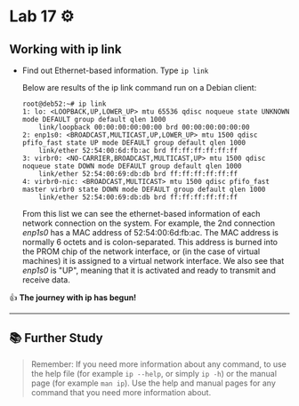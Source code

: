 # Lab 17 ⚙️

## Working with **ip link**

- Find out Ethernet-based information. Type `ip link`

	Below are results of the ip link command run on a Debian client:

	```
	root@deb52:~# ip link
	1: lo: <LOOPBACK,UP,LOWER_UP> mtu 65536 qdisc noqueue state UNKNOWN mode DEFAULT group default qlen 1000
	    link/loopback 00:00:00:00:00:00 brd 00:00:00:00:00:00
	2: enp1s0: <BROADCAST,MULTICAST,UP,LOWER_UP> mtu 1500 qdisc pfifo_fast state UP mode DEFAULT group default qlen 1000
	    link/ether 52:54:00:6d:fb:ac brd ff:ff:ff:ff:ff:ff
	3: virbr0: <NO-CARRIER,BROADCAST,MULTICAST,UP> mtu 1500 qdisc noqueue state DOWN mode DEFAULT group default qlen 1000
	    link/ether 52:54:00:69:db:db brd ff:ff:ff:ff:ff:ff
	4: virbr0-nic: <BROADCAST,MULTICAST> mtu 1500 qdisc pfifo_fast master virbr0 state DOWN mode DEFAULT group default qlen 1000
	    link/ether 52:54:00:69:db:db brd ff:ff:ff:ff:ff:ff
	```

	From this list we can see the ethernet-based information of each network connection on the system. For example, the 2nd connection *enp1s0* has a MAC address of 52:54:00:6d:fb:ac. The MAC address is normally 6 octets and is colon-separated. This address is burned into the PROM chip of the network interface, or (in the case of virtual machines) it is assigned to a virtual network interface. We also see that *enp1s0* is "UP", meaning that it is activated and ready to transmit and receive data.  

 👍 **The journey with ip has begun!**
 
 ---

## 📚 Further Study
> Remember: If you need more information about any command, to use the help file (for example `ip --help`, or simply `ip -h`) or the manual page (for example `man ip`). Use the help and manual pages for any command that you need more information about. 